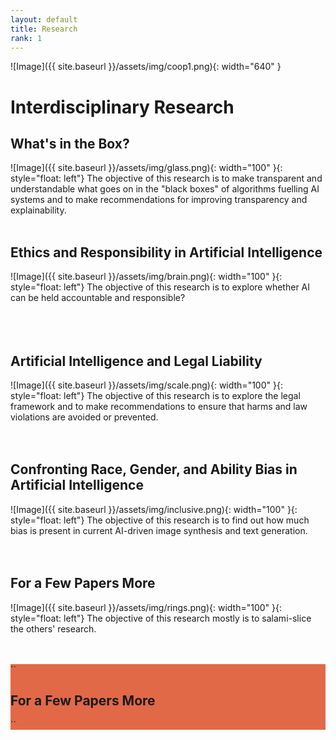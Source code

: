 ```yaml
---
layout: default
title: Research
rank: 1
---
```


![Image]({{ site.baseurl }}/assets/img/coop1.png){: width="640" }

# Interdisciplinary Research

## What's in the Box?
![Image]({{ site.baseurl }}/assets/img/glass.png){: width="100" }{: style="float: left"} 
The objective of this research is to make transparent and understandable what goes on in the "black boxes" of algorithms fuelling AI systems and to make recommendations for improving transparency and explainability.
<br><br>

## Ethics and Responsibility in Artificial Intelligence
![Image]({{ site.baseurl }}/assets/img/brain.png){: width="100" }{: style="float: left"} 
The objective of this research is to explore whether AI can be held accountable and responsible?
<br><br><br><br>

## Artificial Intelligence and Legal Liability
![Image]({{ site.baseurl }}/assets/img/scale.png){: width="100" }{: style="float: left"} 
The objective of this research is to explore the legal framework and to make recommendations to ensure that harms and law violations are avoided or prevented.
<br><br><br>

## Confronting Race, Gender, and Ability Bias in Artificial Intelligence
![Image]({{ site.baseurl }}/assets/img/inclusive.png){: width="100" }{: style="float: left"} 
The objective of this research is to find out how much bias is present in current AI-driven image synthesis and text generation.
<br><br><br>

## For a Few Papers More
![Image]({{ site.baseurl }}/assets/img/rings.png){: width="100" }{: style="float: left"} 
The objective of this research mostly is to salami-slice the others' research.
<br><br><br>


<div style="background-color: rgb(226, 105, 71);">  
``
&nbsp; <p><span style="color:black"><h2>For a Few Papers More</h2></span></p>
``
</div>
